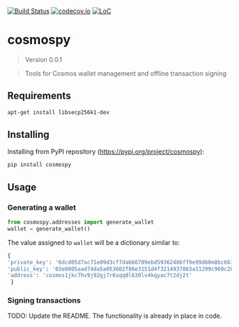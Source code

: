[![Build Status](https://travis-ci.com/hukkinj1/cosmospy.svg?branch=master)](https://travis-ci.com/hukkinj1/cosmospy)
[![codecov.io](https://codecov.io/gh/hukkinj1/cosmospy/branch/master/graph/badge.svg)](https://codecov.io/gh/hukkinj1/cosmospy)
[![LoC](https://tokei.rs/b1/github/hukkinj1/cosmospy)](https://tokei.rs/b1/github/hukkinj1/cosmospy)
# cosmospy

<!--- Don't edit the version line below manually. Let bump2version do it for you. -->
> Version 0.0.1

> Tools for Cosmos wallet management and offline transaction signing

## Requirements
```bash
apt-get install libsecp256k1-dev
```

## Installing
Installing from PyPI repository (https://pypi.org/project/cosmospy):
```bash
pip install cosmospy
```

## Usage

### Generating a wallet
```python
from cosmospy.addresses import generate_wallet
wallet = generate_wallet()
```
The value assigned to `wallet` will be a dictionary similar to:
```python
{
'private_key': '6dcd05d7ac71e09d3cf7da666709ebd59362486ff9e99db0e8bc663570515afa',
'public_key': '03e8005aad74da5a053602f86e3151d4f3214937863a11299c960c28d3609c4775',
'address': 'cosmos1jkc7hv9j92gj7r6sqq0l630lv4kqyac7t2dj2t'
 }
 ```

 ### Signing transactions
 TODO: Update the README. The functionality is already in place in code.
 